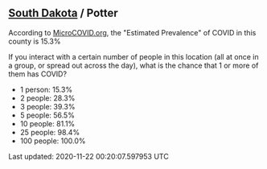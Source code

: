 
## [South Dakota](/united-states/south-dakota) / Potter

According to [MicroCOVID.org](http://microcovid.org),
the "Estimated Prevalence" of COVID in this county is 15.3%

If you interact with a certain number of people in this location
(all at once in a group, or spread out across the day), what is the chance that
1 or more of them has COVID?

- 1 person: 15.3%
- 2 people: 28.3%
- 3 people: 39.3%
- 5 people: 56.5%
- 10 people: 81.1%
- 25 people: 98.4%
- 100 people: 100.0%

Last updated: 2020-11-22 00:20:07.597953 UTC
